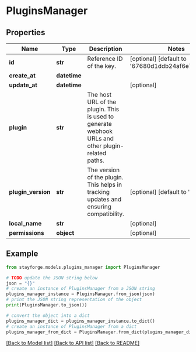 # PluginsManager


## Properties

Name | Type | Description | Notes
------------ | ------------- | ------------- | -------------
**id** | **str** | Reference ID of the key. | [optional] [default to '67680d1ddb24af6e7734e028']
**create_at** | **datetime** |  | 
**update_at** | **datetime** |  | [optional] 
**plugin** | **str** | The host URL of the plugin. This is used to generate webhook URLs and other plugin-related paths. | 
**plugin_version** | **str** | The version of the plugin. This helps in tracking updates and ensuring compatibility. | [optional] [default to 'latest']
**local_name** | **str** |  | [optional] 
**permissions** | **object** |  | [optional] 

## Example

```python
from stayforge.models.plugins_manager import PluginsManager

# TODO update the JSON string below
json = "{}"
# create an instance of PluginsManager from a JSON string
plugins_manager_instance = PluginsManager.from_json(json)
# print the JSON string representation of the object
print(PluginsManager.to_json())

# convert the object into a dict
plugins_manager_dict = plugins_manager_instance.to_dict()
# create an instance of PluginsManager from a dict
plugins_manager_from_dict = PluginsManager.from_dict(plugins_manager_dict)
```
[[Back to Model list]](../README.md#documentation-for-models) [[Back to API list]](../README.md#documentation-for-api-endpoints) [[Back to README]](../README.md)


